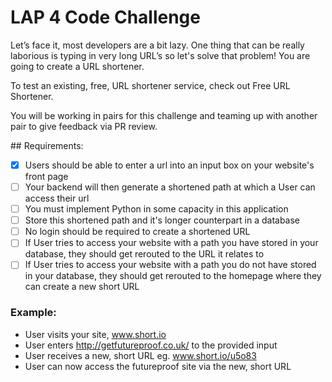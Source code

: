 # LAP 4 Code Challenge

Let’s face it, most developers are a bit lazy. One thing that can be really laborious is typing in very long URL’s so let's solve that problem! You are going to create a URL shortener.

To test an existing, free, URL shortener service, check out Free URL Shortener.

You will be working in pairs for this challenge and teaming up with another pair to give feedback via PR review.

## Requirements:
- [x] Users should be able to enter a url into an input box on your website's front page
- [ ] Your backend will then generate a shortened path at which a User can access their url
- [ ] You must implement Python in some capacity in this application
- [ ] Store this shortened path and it's longer counterpart in a database
- [ ] No login should be required to create a shortened URL
- [ ] If User tries to access your website with a path you have stored in your database, they should get rerouted to the URL it relates to
- [ ] If User tries to access your website with a path you do not have stored in your database, they should get rerouted to the homepage where they can create a new short URL

### Example:
- User visits your site, www.short.io
- User enters http://getfutureproof.co.uk/ to the provided input
- User receives a new, short URL eg. www.short.io/u5o83
- User can now access the futureproof site via the new, short URL